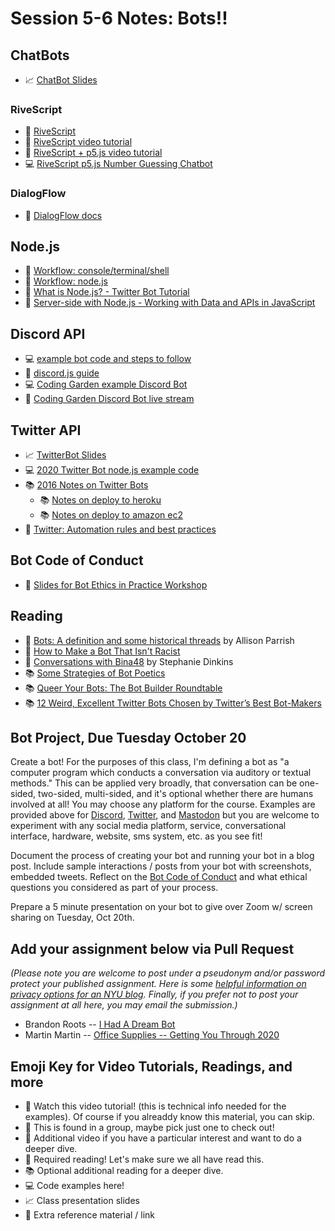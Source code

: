 # Session 5-6 Notes: Bots!!

## ChatBots
* 📈 [ChatBot Slides](https://docs.google.com/presentation/d/1NCeg8WJnH2RFU-VTMpYCffPGHkFRDAoED4LwK6affvI/edit?usp=sharing)

### RiveScript
* 🔗 [RiveScript](https://www.rivescript.com/)
* 🚨 [RiveScript video tutorial](https://www.youtube.com/watch?v=wf8w1BJb9Xc)
* 🍿 [RiveScript + p5.js video tutorial](https://www.youtube.com/watch?v=zGe1m_bLOFk)
* 💻 [RiveScript p5.js Number Guessing Chatbot](https://editor.p5js.org/codingtrain/sketches/_XqFRhtaK)

### DialogFlow
* 🔗 [DialogFlow docs](https://cloud.google.com/dialogflow/docs/)

## Node.js
* 🚨 [Workflow: console/terminal/shell](https://youtu.be/FnkkzgYuXUM)
* 🚨 [Workflow: node.js](https://youtu.be/FjWbUK2HdCo)
* 🍿 [What is Node.js? - Twitter Bot Tutorial](https://youtu.be/RF5_MPSNAtU)
* 🍿 [Server-side with Node.js - Working with Data and APIs in JavaScript](https://youtu.be/wxbQP1LMZsw?list=PLRqwX-V7Uu6YxDKpFzf_2D84p0cyk4T7X)

## Discord API
* 💻 [example bot code and steps to follow](https://github.com/shiffman/Discord-Bot-A2Z)
* 📕 [discord.js guide](https://discordjs.guide/)
* 💻 [Coding Garden example Discord Bot](https://github.com/CodingGarden/intro-discord-bot)
* 🍿 [Coding Garden Discord Bot live stream](https://youtu.be/gzM7kj6gV5I)

## Twitter API
* 📈 [TwitterBot Slides](https://docs.google.com/presentation/d/1rL95AggCb0EG6sBhZ47OWWgI_t7Hllqbyt4AnD2c3-4/edit?usp=sharing)
* 💻 [2020 Twitter Bot node.js example code](https://github.com/shiffman/Twitter-Bot-A2Z)
* 📚 [2016 Notes on Twitter Bots](http://shiffman.net/a2z/twitter-bots/)
  * 📚 [Notes on deploy to heroku](http://shiffman.net/a2z/bot-heroku/)
  * 📚 [Notes on deploy to amazon ec2](http://shiffman.net/a2z/bot-ec2/)
* 📕 [Twitter: Automation rules and best practices](https://support.twitter.com/articles/76915)

## Bot Code of Conduct
* 🌈 [Slides for Bot Ethics in Practice Workshop](https://docs.google.com/presentation/d/1ugYkvbtydBdG5E-N7Bm73O1ry4NOxnVnB8BEGjdh9jQ/edit#slide=id.ga0dd3dd32b_0_228)

## Reading
* 📕 [Bots: A definition and some historical threads](https://points.datasociety.net/bots-a-definition-and-some-historical-threads-47738c8ab1ce) by Allison Parrish
* 📕 [How to Make a Bot That Isn't Racist](https://www.vice.com/en/article/mg7g3y/how-to-make-a-not-racist-bot)
* 📕 [Conversations with Bina48](https://www.stephaniedinkins.com/conversations-with-bina48.html) by Stephanie Dinkins
* 📚 [Some Strategies of Bot Poetics](https://harrygiles.org/2016/04/06/some-strategies-of-bot-poetics/)
* 📚 [Queer Your Bots: The Bot Builder Roundtable](http://www.autostraddle.com/queer-your-bots-the-bot-builder-roundtable-333806/)
* 📚 [12 Weird, Excellent Twitter Bots Chosen by Twitter’s Best Bot-Makers](http://nymag.com/following/2015/11/12-weirdest-funniest-smartest-twitter-bots.html)

## Bot Project, Due Tuesday October 20
Create a bot! For the purposes of this class, I'm defining a bot as "a computer program which conducts a conversation via auditory or textual methods." This can be applied very broadly, that conversation can be one-sided, two-sided, multi-sided, and it's optional whether there are humans involved at all! You may choose any platform for the course. Examples are provided above for [Discord](https://discord.com/), [Twitter](http://twitter.com/), and [Mastodon](https://en.wikipedia.org/wiki/Mastodon_(software)) but you are welcome to experiment with any social media platform, service, conversational interface, hardware, website, sms system, etc. as you see fit!

Document the process of creating your bot and running your bot in a blog post. Include sample interactions / posts from your bot with screenshots, embedded tweets. Reflect on the [Bot Code of Conduct](https://github.com/shiffman/Bot-Code-of-Conduct/blob/main/README.md) and what ethical questions you considered as part of your process.

Prepare a 5 minute presentation on your bot to give over Zoom w/ screen sharing on Tuesday, Oct 20th.

## Add your assignment below via Pull Request
*(Please note you are welcome to post under a pseudonym and/or password protect your published assignment. Here is some [helpful information on privacy options for an NYU blog](https://nyu.service-now.com/sp?id=kb_article&sysparm_article=KB0012245&sys_kb_id=b2ddc9da004aa1002a5d036a271e5f70&spa=1). Finally, if you prefer not to post your assignment at all here, you may email the submission.)*
* Brandon Roots -- [I Had A Dream Bot](https://brandonroots.com/2020/10/17/i-had-a-dream-bot/)
* Martin Martin -- [Office Supplies -- Getting You Through 2020](https://www.martinsquared.com/2020/10/18/office-supplies-getting-you-through-2020/)

## Emoji Key for Video Tutorials, Readings, and more
* 🚨 Watch this video tutorial! (this is technical info needed for the examples). Of course if you alreaddy know this material, you can skip.
* 🔢 This is found in a group, maybe pick just one to check out!
* 🍿 Additional video if you have a particular interest and want to do a deeper dive.
* 📕 Required reading! Let's make sure we all have read this.
* 📚 Optional additional reading for a deeper dive.
* 💻 Code examples here!
* 📈 Class presentation slides
* 🔗 Extra reference material / link
